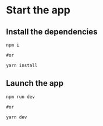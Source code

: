 # Start the app

## Install the dependencies
```
npm i

#or

yarn install
```

## Launch the app

```
npm run dev

#or

yarn dev
```
